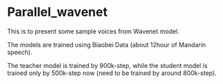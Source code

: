 # Parallel_wavenet
This is to present some sample voices from Wavenet model. 

The models are trained using Biaobei Data (about 12hour of Mandarin speech). 

The teacher model is trained by 900k-step, while the student model is trained only by 500k-step now (need to be trained by around 800k-step).

